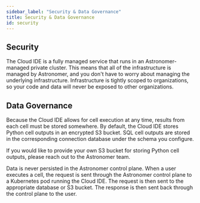 ```yaml
---
sidebar_label: "Security & Data Governance"
title: Security & Data Governance
id: security
---
```


## Security

The Cloud IDE is a fully managed service that runs in an Astronomer-managed private cluster. This means that all of the infrastructure is managed by Astronomer, and you don't have to worry about managing the underlying infrastructure. Infrastructure is tightly scoped to organizations, so your code and data will never be exposed to other organizations.

## Data Governance

Because the Cloud IDE allows for cell execution at any time, results from each cell must be stored somewhere. By default, the Cloud IDE stores Python cell outputs in an encrypted S3 bucket. SQL cell outputs are stored in the corresponding connection database under the schema you configure.

If you would like to provide your own S3 bucket for storing Python cell outputs, please reach out to the Astronomer team.

Data is never persisted in the Astronomer control plane. When a user executes a cell, the request is sent through the Astronomer control plane to a Kubernetes pod running the Cloud IDE. The request is then sent to the appropriate database or S3 bucket. The response is then sent back through the control plane to the user.
